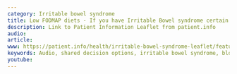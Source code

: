 ```yaml
---
category: Irritable bowel syndrome
title: Low FODMAP diets - If you have Irritable Bowel syndrome certain foods can trigger bloating and abdominal pain. A dietician can help you to figure out which foods to avoid.
description: Link to Patient Information Leaflet from patient.info
audio: 
article: 
www: https://patient.info/health/irritable-bowel-syndrome-leaflet/features/fibre-food-and-gut-bacteria
keywords: Audio, shared decision options, irritable bowel syndrome, bloating, constipation, diarrhoea, abdominal pain, informed decision, low FODMAP diet,
youtube:
--- 
```

